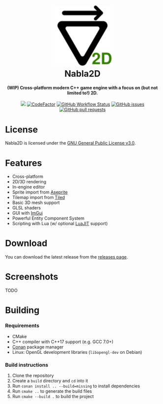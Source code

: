 <h1 align="center">
  <br>
  <a href="http://github.com/e2fo2l/Nabla2D"><img src="https://raw.githubusercontent.com/e2fo2l/Nabla2D/master/assets/logo.svg" alt="Nabla2D" width="200"></a>
  <br>
  Nabla2D
  <br>
</h1>

<h4 align="center">(WIP) Cross-platform modern C++ game engine with a focus on (but not limited to!) 2D.</h4>

<p align="center">
<img src="https://img.shields.io/github/license/e2fo2l/Nabla2D">
<a href="https://www.codefactor.io/repository/github/e2fo2l/nabla2d"><img src="https://www.codefactor.io/repository/github/e2fo2l/nabla2d/badge" alt="CodeFactor" /></a>
<a href="https://github.com/e2fo2l/Nabla2D/actions"><img alt="GitHub Workflow Status" src="https://img.shields.io/github/actions/workflow/status/e2fo2l/Nabla2D/debug.yml"></a>
<a href="https://github.com/e2fo2l/Nabla2D/issues"><img alt="GitHub issues" src="https://img.shields.io/github/issues/e2fo2l/Nabla2D"></a>
<a href="https://github.com/e2fo2l/Nabla2D/pulls"><img alt="GitHub pull requests" src="https://img.shields.io/github/issues-pr/e2fo2l/Nabla2D"></a>
</p>

# License
Nabla2D is licensed under the [GNU General Public License v3.0](https://www.gnu.org/licenses/).

# Features
* Cross-platform
* 2D/3D rendering
* In-engine editor
* Sprite import from [Aseprite](https://www.aseprite.org/)
* Tilemap import from [Tiled](https://www.mapeditor.org/)
* Basic 3D mesh support
* GLSL shaders
* GUI with [ImGui](https://github.com/ocornut/imgui)
* Powerful Entity Component System
* Scripting with Lua (w/ optional [LuaJIT](https://luajit.org/) support)

# Download
You can download the latest release from the [releases page](https://github.com/e2fo2l/Nabla2D/releases).

# Screenshots
TODO

# Building
### Requirements
* CMake
* C++ compiler with C++17 support (e.g. GCC 7.0+)
* [Conan](https://conan.io/) package manager
* Linux: OpenGL development libraries (`libopengl-dev` on Debian)

### Build instructions
1. Clone the repository
2. Create a `build` directory and `cd` into it
3. Run `conan install .. --build=missing` to install dependencies
4. Run `cmake ..` to generate the build files
5. Run `cmake --build .` to build the project
